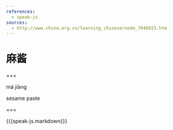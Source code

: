 ```yaml
---
references:
  - speak-js
sources:
  - http://www.china.org.cn/learning_chinese/node_7046023.htm
---
```


# 麻酱

===

má jiàng

sesame paste

===

{{{speak-js.markdown}}}
